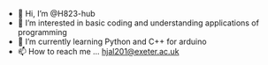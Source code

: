 - 👋 Hi, I’m @H823-hub
- 👀 I’m interested in basic coding and understanding applications of programming
- 🌱 I’m currently learning Python and C++ for arduino  
- 📫 How to reach me ... hjal201@exeter.ac.uk

<!---
H823-hub/H823-hub is a ✨ special ✨ repository because its `README.md` (this file) appears on your GitHub profile.
You can click the Preview link to take a look at your changes.
--->
